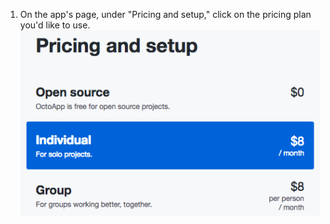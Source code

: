 1. On the app's page, under "Pricing and setup," click on the pricing plan you'd like to use.
  ![List of the app's available pricing plans](/assets/images/help/marketplace/marketplace-choose-plan.png)
